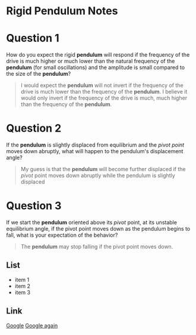# Rigid Pendulum Notes

# Question 1
How do you expect the rigid **pendulum** will respond if the frequency of the drive is much higher or much lower than the natural frequency of the **pendulum** (for small oscillations) and the amplitude is small compared to the size of the **pendulum**?

> I would expect the **pendulum** will not invert if the frequency of the drive is much lower than the frequency of the **pendulum**. I believe it would only invert if the frequency of the drive is much, much higher than the frequency of the **pendulum**.

# Question 2
If the **pendulum** is slightly displaced from equilibrium and the _pivot point_ moves down abruptly, what will happen to the pendulum's displacement angle?

> My guess is that the **pendulum** will become further displaced if the _pivot_ point moves down abruptly while the pendulum is slightly displaced

# Question 3
If we start the **pendulum** oriented above its _pivot_ point, at its unstable equilibrium angle, if the pivot point moves down as the pendulum begins to fall, what is your expectation of the behavior? 

> The **pendulum** may stop falling if the pivot point moves down.

## List
* item 1
* item 2
* item 3

## Link
[Google](www.google.com)
[Google again](www.google.com)


